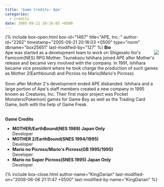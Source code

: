 ```yaml
---
title: 'Game Credits: Ape'
categories:
  - credits
date: 2005-09-21 20:16:03 +0500
---
```

{% include box-open.html box-id="1467" title="APE, Inc.:" author-id="2262" timestamp="2005-09-21 20:16:03 +0500" type="norm" dbname="box25651" last-modified-by="127" %}
<b>Bio</b><BR />
<img src="http://starmen.net/credits/APE.png" align="right" />
Ape was started as a development team to work on Shigesato Itoi's Famicom(NES) RPG Mother. Tsunekazu
Ishihara joined APE after Mother's release and became very involved with the company. In 1991, Ishihara became vice president where he took charge the production of such games as Mother 2(Earthbound) and Picross no Mario(Mario's Picross).<BR />
<BR />
Soon after Mother 2's development ended APE disbanded. Ishihara and a large portion of Ape's staff members created a new company in 1995 known as Creatures, Inc. Their first major project was Pocket Monsters(Pokemon) games for Game Boy as well as the Trading Card Game, both with the help of Game Freak.<BR /><BR />

<b>Game Credits</b>
 <UL>
    <LI><b>MOTHER/EarthBound(NES 1989) Japan Only</b><BR />
    Developer</LI>
    <LI><b>MOTHER 2/EarthBound(SNES 1994/1995)</b><BR />
    Developer</LI>
    <LI><b>Mario no Picross/Mario's Picross(GB 1995/1995)</b><BR />
    Developer</LI>
    <LI><b>Mario no Super Picross(SNES 1995) Japan Only</b><BR />
    Developer</LI>
 </UL>
{% include box-close.html author-name="KingDarian" last-modified-on="2008-06-06 21:11:47 +0500" last-modified-by-name="KingDarian" %}
